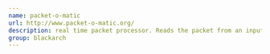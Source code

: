 ```yaml
---
name: packet-o-matic
url: http://www.packet-o-matic.org/
description: real time packet processor. Reads the packet from an input module, match the packet using rules and connection tracking information and then send it to a target module. URL : http://www.packet-o-matic.org/ Groups : blackarch blackarch-networking blackarch-tunnel
group: blackarch
---
```


